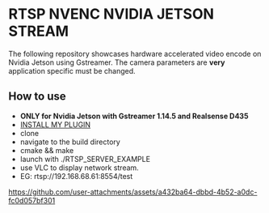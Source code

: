 # RTSP NVENC NVIDIA JETSON STREAM


The following repository showcases hardware accelerated video encode on Nvidia Jetson using Gstreamer. The camera parameters are **very** application specific must be changed. 



## How to use

- **ONLY for Nvidia Jetson with Gstreamer 1.14.5 and Realsense D435**
- [INSTALL MY PLUGIN](https://github.com/JaredHane98/D435-Y8I-Gstreamer-Plugin)
- clone
- navigate to the build directory
- cmake && make
- launch with ./RTSP_SERVER_EXAMPLE 
- use VLC to display network stream.
- EG: rtsp://192.168.68.61:8554/test


https://github.com/user-attachments/assets/a432ba64-dbbd-4b52-a0dc-fc0d057bf301

